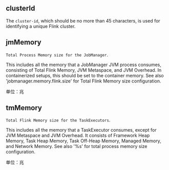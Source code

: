 ## clusterId

The `cluster-id`, which should be no more than 45 characters, is used for identifying a unique Flink cluster. 
 
## jmMemory

`Total Process Memory size for the JobManager`. 

This includes all the memory that a JobManager JVM process consumes, consisting of Total Flink Memory, JVM Metaspace, and JVM Overhead. 
In containerized setups, this should be set to the container memory. 
See also 'jobmanager.memory.flink.size' for Total Flink Memory size configuration.

单位：兆

## tmMemory

`Total Flink Memory size for the TaskExecutors`. 

This includes all the memory that a TaskExecutor consumes, except for JVM Metaspace and JVM Overhead. 
It consists of Framework Heap Memory, Task Heap Memory, Task Off-Heap Memory, Managed Memory, and Network Memory. 
See also '%s' for total process memory size configuration.

单位：兆
